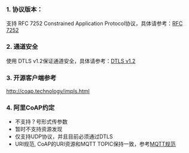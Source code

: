 ### 1. 协议版本：
支持 RFC 7252 Constrained Application Protocol协议，具体请参考：[RFC 7252](http://tools.ietf.org/html/rfc7252)
### 2. 通道安全
使用 DTLS v1.2保证通道安全，具体请参考：[DTLS v1.2](https://tools.ietf.org/html/rfc6347)
### 3. 开源客户端参考
http://coap.technology/impls.html

### 4. 阿里CoAP约定
- 不支持？号形式传参数
- 暂时不支持资源发现
- 仅支持UDP协议，并且目前必须通过DTLS
- URI规范, CoAP的URI资源和MQTT TOPIC保持一致，参考[MQTT规范](~~30540~~)


